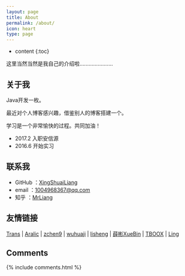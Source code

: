 ```yaml
---
layout: page
title: About
permalink: /about/
icon: heart
type: page
---
```


* content
{:toc}

这里当然当然是我自己的介绍啦......................

## 关于我

Java开发一枚。

最近对个人博客感兴趣，借鉴别人的博客搭建一个。

学习是一个非常愉快的过程。共同加油！

* 2017.2 入职安信源
* 2016.6 开始实习


## 联系我

* GitHub	：[XingShuaiLiang](https://github.com/XingShuaiLiang)
* email		：1004968367@qq.com
* 知乎		：[MrLiang](https://www.zhihu.com/people/MrLiang.c)

## 友情链接

[Trans](http://tranzimiss.com) \| [Aralic](http://aralic.github.io/) \| [zchen9](http://www.chen9.info/) \| [wuhuaji](http://wuhuaji.me/) \| [lisheng](http://www.lishengcn.cn/) \| [薛彬XueBin](http://axuebin.com/blog/) \| [TBOOX](http://www.tboox.org/cn/) \|  [Ling](http://linglinyp.com/)

## Comments

{% include comments.html %}
